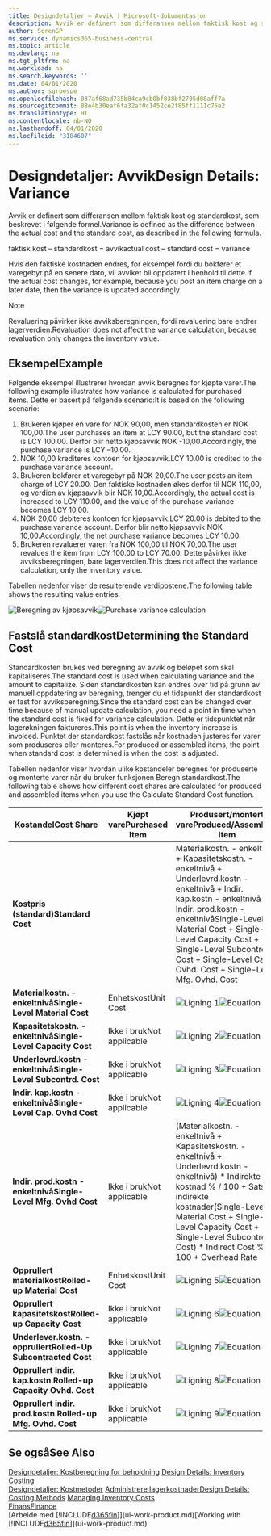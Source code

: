 ```yaml
---
title: Designdetaljer – Avvik | Microsoft-dokumentasjon
description: Avvik er definert som differansen mellom faktisk kost og standardkost, som beskrevet i følgende formel.
author: SorenGP
ms.service: dynamics365-business-central
ms.topic: article
ms.devlang: na
ms.tgt_pltfrm: na
ms.workload: na
ms.search.keywords: ''
ms.date: 04/01/2020
ms.author: sgroespe
ms.openlocfilehash: 037af68ad735b84ca9cb0bf038bf2705d08aff7a
ms.sourcegitcommit: 88e4b30eaf6fa32af0c1452ce2f85ff1111c75e2
ms.translationtype: HT
ms.contentlocale: nb-NO
ms.lasthandoff: 04/01/2020
ms.locfileid: "3184607"
---
```

# <a name="design-details-variance"></a><span data-ttu-id="0da46-103">Designdetaljer: Avvik</span><span class="sxs-lookup"><span data-stu-id="0da46-103">Design Details: Variance</span></span>
<span data-ttu-id="0da46-104">Avvik er definert som differansen mellom faktisk kost og standardkost, som beskrevet i følgende formel.</span><span class="sxs-lookup"><span data-stu-id="0da46-104">Variance is defined as the difference between the actual cost and the standard cost, as described in the following formula.</span></span>  

 <span data-ttu-id="0da46-105">faktisk kost – standardkost = avvik</span><span class="sxs-lookup"><span data-stu-id="0da46-105">actual cost – standard cost = variance</span></span>  

 <span data-ttu-id="0da46-106">Hvis den faktiske kostnaden endres, for eksempel fordi du bokfører et varegebyr på en senere dato, vil avviket bli oppdatert i henhold til dette.</span><span class="sxs-lookup"><span data-stu-id="0da46-106">If the actual cost changes, for example, because you post an item charge on a later date, then the variance is updated accordingly.</span></span>  

> [!NOTE]  
>  <span data-ttu-id="0da46-107">Revaluering påvirker ikke avviksberegningen, fordi revaluering bare endrer lagerverdien.</span><span class="sxs-lookup"><span data-stu-id="0da46-107">Revaluation does not affect the variance calculation, because revaluation only changes the inventory value.</span></span>  

## <a name="example"></a><span data-ttu-id="0da46-108">Eksempel</span><span class="sxs-lookup"><span data-stu-id="0da46-108">Example</span></span>  
 <span data-ttu-id="0da46-109">Følgende eksempel illustrerer hvordan avvik beregnes for kjøpte varer.</span><span class="sxs-lookup"><span data-stu-id="0da46-109">The following example illustrates how variance is calculated for purchased items.</span></span> <span data-ttu-id="0da46-110">Dette er basert på følgende scenario:</span><span class="sxs-lookup"><span data-stu-id="0da46-110">It is based on the following scenario:</span></span>  

1.  <span data-ttu-id="0da46-111">Brukeren kjøper en vare for NOK 90,00, men standardkosten er NOK 100,00.</span><span class="sxs-lookup"><span data-stu-id="0da46-111">The user purchases an item at LCY 90.00, but the standard cost is LCY 100.00.</span></span> <span data-ttu-id="0da46-112">Derfor blir netto kjøpsavvik NOK -10,00.</span><span class="sxs-lookup"><span data-stu-id="0da46-112">Accordingly, the purchase variance is LCY –10.00.</span></span>  
2.  <span data-ttu-id="0da46-113">NOK 10,00 krediteres kontoen for kjøpsavvik.</span><span class="sxs-lookup"><span data-stu-id="0da46-113">LCY 10.00 is credited to the purchase variance account.</span></span>  
3.  <span data-ttu-id="0da46-114">Brukeren bokfører et varegebyr på NOK 20,00.</span><span class="sxs-lookup"><span data-stu-id="0da46-114">The user posts an item charge of LCY 20.00.</span></span> <span data-ttu-id="0da46-115">Den faktiske kostnaden økes derfor til NOK 110,00, og verdien av kjøpsavvik blir NOK 10,00.</span><span class="sxs-lookup"><span data-stu-id="0da46-115">Accordingly, the actual cost is increased to LCY 110.00, and the value of the purchase variance becomes LCY 10.00.</span></span>  
4.  <span data-ttu-id="0da46-116">NOK 20,00 debiteres kontoen for kjøpsavvik.</span><span class="sxs-lookup"><span data-stu-id="0da46-116">LCY 20.00 is debited to the purchase variance account.</span></span> <span data-ttu-id="0da46-117">Derfor blir netto kjøpsavvik NOK 10,00.</span><span class="sxs-lookup"><span data-stu-id="0da46-117">Accordingly, the net purchase variance becomes LCY 10.00.</span></span>  
5.  <span data-ttu-id="0da46-118">Brukeren revaluerer varen fra NOK 100,00 til NOK 70,00.</span><span class="sxs-lookup"><span data-stu-id="0da46-118">The user revalues the item from LCY 100.00 to LCY 70.00.</span></span> <span data-ttu-id="0da46-119">Dette påvirker ikke avviksberegningen, bare lagerverdien.</span><span class="sxs-lookup"><span data-stu-id="0da46-119">This does not affect the variance calculation, only the inventory value.</span></span>  

 <span data-ttu-id="0da46-120">Tabellen nedenfor viser de resulterende verdipostene.</span><span class="sxs-lookup"><span data-stu-id="0da46-120">The following table shows the resulting value entries.</span></span>  

 <span data-ttu-id="0da46-121">![Beregning av kjøpsavvik](media/design_details_inventory_costing_11_purchase_variance.png "Beregning av kjøpsavvik")</span><span class="sxs-lookup"><span data-stu-id="0da46-121">![Purchase variance calculation](media/design_details_inventory_costing_11_purchase_variance.png "Purchase variance calculation")</span></span>  

## <a name="determining-the-standard-cost"></a><span data-ttu-id="0da46-122">Fastslå standardkost</span><span class="sxs-lookup"><span data-stu-id="0da46-122">Determining the Standard Cost</span></span>  
 <span data-ttu-id="0da46-123">Standardkosten brukes ved beregning av avvik og beløpet som skal kapitaliseres.</span><span class="sxs-lookup"><span data-stu-id="0da46-123">The standard cost is used when calculating variance and the amount to capitalize.</span></span> <span data-ttu-id="0da46-124">Siden standardkosten kan endres over tid på grunn av manuell oppdatering av beregning, trenger du et tidspunkt der standardkost er fast for avviksberegning.</span><span class="sxs-lookup"><span data-stu-id="0da46-124">Since the standard cost can be changed over time because of manual update calculation, you need a point in time when the standard cost is fixed for variance calculation.</span></span> <span data-ttu-id="0da46-125">Dette er tidspunktet når lagerøkningen faktureres.</span><span class="sxs-lookup"><span data-stu-id="0da46-125">This point is when the inventory increase is invoiced.</span></span> <span data-ttu-id="0da46-126">Punktet der standardkost fastslås når kostnaden justeres for varer som produseres eller monteres.</span><span class="sxs-lookup"><span data-stu-id="0da46-126">For produced or assembled items, the point when standard cost is determined is when the cost is adjusted.</span></span>  

 <span data-ttu-id="0da46-127">Tabellen nedenfor viser hvordan ulike kostandeler beregnes for produserte og monterte varer når du bruker funksjonen Beregn standardkost.</span><span class="sxs-lookup"><span data-stu-id="0da46-127">The following table shows how different cost shares are calculated for produced and assembled items when you use the Calculate Standard Cost function.</span></span>  

|<span data-ttu-id="0da46-128">Kostandel</span><span class="sxs-lookup"><span data-stu-id="0da46-128">Cost Share</span></span>|<span data-ttu-id="0da46-129">Kjøpt vare</span><span class="sxs-lookup"><span data-stu-id="0da46-129">Purchased Item</span></span>|<span data-ttu-id="0da46-130">Produsert/montert vare</span><span class="sxs-lookup"><span data-stu-id="0da46-130">Produced/Assembled Item</span></span>|  
|----------------|--------------------|------------------------------|  
|<span data-ttu-id="0da46-131">**Kostpris (standard)**</span><span class="sxs-lookup"><span data-stu-id="0da46-131">**Standard Cost**</span></span>||<span data-ttu-id="0da46-132">Materialkostn. - enkeltnivå + Kapasitetskostn. - enkeltnivå + Underlevrd.kostn - enkeltnivå + Indir. kap.kostn - enkeltnivå + Indir. prod.kostn - enkeltnivå</span><span class="sxs-lookup"><span data-stu-id="0da46-132">Single-Level Material Cost + Single-Level Capacity Cost + Single-Level Subcontrd. Cost + Single-Level Cap. Ovhd. Cost + Single-Level Mfg. Ovhd. Cost</span></span>|  
|<span data-ttu-id="0da46-133">**Materialkostn. - enkeltnivå**</span><span class="sxs-lookup"><span data-stu-id="0da46-133">**Single-Level Material Cost**</span></span>|<span data-ttu-id="0da46-134">Enhetskost</span><span class="sxs-lookup"><span data-stu-id="0da46-134">Unit Cost</span></span>|<span data-ttu-id="0da46-135">![Ligning 1](media/design_details_inventory_costing_11_equation_1.png "Ligning 1")</span><span class="sxs-lookup"><span data-stu-id="0da46-135">![Equation 1](media/design_details_inventory_costing_11_equation_1.png "Equation 1")</span></span>|  
|<span data-ttu-id="0da46-136">**Kapasitetskostn. - enkeltnivå**</span><span class="sxs-lookup"><span data-stu-id="0da46-136">**Single-Level Capacity Cost**</span></span>|<span data-ttu-id="0da46-137">Ikke i bruk</span><span class="sxs-lookup"><span data-stu-id="0da46-137">Not applicable</span></span>|<span data-ttu-id="0da46-138">![Ligning 2](media/design_details_inventory_costing_11_equation_2.png "Ligning 2")</span><span class="sxs-lookup"><span data-stu-id="0da46-138">![Equation 2](media/design_details_inventory_costing_11_equation_2.png "Equation 2")</span></span>|  
|<span data-ttu-id="0da46-139">**Underlevrd.kostn - enkeltnivå**</span><span class="sxs-lookup"><span data-stu-id="0da46-139">**Single-Level Subcontrd. Cost**</span></span>|<span data-ttu-id="0da46-140">Ikke i bruk</span><span class="sxs-lookup"><span data-stu-id="0da46-140">Not applicable</span></span>|<span data-ttu-id="0da46-141">![Ligning 3](media/design_details_inventory_costing_11_equation_3.png "Ligning 3")</span><span class="sxs-lookup"><span data-stu-id="0da46-141">![Equation 3](media/design_details_inventory_costing_11_equation_3.png "Equation 3")</span></span>|  
|<span data-ttu-id="0da46-142">**Indir. kap.kostn - enkeltnivå**</span><span class="sxs-lookup"><span data-stu-id="0da46-142">**Single-Level Cap. Ovhd Cost**</span></span>|<span data-ttu-id="0da46-143">Ikke i bruk</span><span class="sxs-lookup"><span data-stu-id="0da46-143">Not applicable</span></span>|<span data-ttu-id="0da46-144">![Ligning 4](media/design_details_inventory_costing_11_equation_4.png "Ligning 4")</span><span class="sxs-lookup"><span data-stu-id="0da46-144">![Equation 4](media/design_details_inventory_costing_11_equation_4.png "Equation 4")</span></span>|  
|<span data-ttu-id="0da46-145">**Indir. prod.kostn - enkeltnivå**</span><span class="sxs-lookup"><span data-stu-id="0da46-145">**Single-Level Mfg. Ovhd Cost**</span></span>|<span data-ttu-id="0da46-146">Ikke i bruk</span><span class="sxs-lookup"><span data-stu-id="0da46-146">Not applicable</span></span>|<span data-ttu-id="0da46-147">(Materialkostn. - enkeltnivå + Kapasitetskostn. - enkeltnivå + Underlevrd.kostn - enkeltnivå) \* Indirekte kostnad % / 100 + Sats for indirekte kostnader</span><span class="sxs-lookup"><span data-stu-id="0da46-147">(Single-Level Material Cost + Single-Level Capacity Cost + Single-Level Subcontrd. Cost) \* Indirect Cost % / 100 + Overhead Rate</span></span>|  
|<span data-ttu-id="0da46-148">**Opprullert materialkost**</span><span class="sxs-lookup"><span data-stu-id="0da46-148">**Rolled-up Material Cost**</span></span>|<span data-ttu-id="0da46-149">Enhetskost</span><span class="sxs-lookup"><span data-stu-id="0da46-149">Unit Cost</span></span>|<span data-ttu-id="0da46-150">![Ligning 5](media/design_details_inventory_costing_11_equation_5.png "Ligning 5")</span><span class="sxs-lookup"><span data-stu-id="0da46-150">![Equation 5](media/design_details_inventory_costing_11_equation_5.png "Equation 5")</span></span>|  
|<span data-ttu-id="0da46-151">**Opprullert kapasitetskost**</span><span class="sxs-lookup"><span data-stu-id="0da46-151">**Rolled-up Capacity Cost**</span></span>|<span data-ttu-id="0da46-152">Ikke i bruk</span><span class="sxs-lookup"><span data-stu-id="0da46-152">Not applicable</span></span>|<span data-ttu-id="0da46-153">![Ligning 6](media/design_details_inventory_costing_11_equation_6.png "Ligning 6")</span><span class="sxs-lookup"><span data-stu-id="0da46-153">![Equation 6](media/design_details_inventory_costing_11_equation_6.png "Equation 6")</span></span>|  
|<span data-ttu-id="0da46-154">**Underlever.kostn. - opprullert**</span><span class="sxs-lookup"><span data-stu-id="0da46-154">**Rolled-Up Subcontracted Cost**</span></span>|<span data-ttu-id="0da46-155">Ikke i bruk</span><span class="sxs-lookup"><span data-stu-id="0da46-155">Not applicable</span></span>|<span data-ttu-id="0da46-156">![Ligning 7](media/design_details_inventory_costing_11_equation_7.png "Ligning 7")</span><span class="sxs-lookup"><span data-stu-id="0da46-156">![Equation 7](media/design_details_inventory_costing_11_equation_7.png "Equation 7")</span></span>|  
|<span data-ttu-id="0da46-157">**Opprullert indir. kap.kostn.**</span><span class="sxs-lookup"><span data-stu-id="0da46-157">**Rolled-up Capacity Ovhd. Cost**</span></span>|<span data-ttu-id="0da46-158">Ikke i bruk</span><span class="sxs-lookup"><span data-stu-id="0da46-158">Not applicable</span></span>|<span data-ttu-id="0da46-159">![Ligning 8](media/design_details_inventory_costing_11_equation_8.png "Ligning 8")</span><span class="sxs-lookup"><span data-stu-id="0da46-159">![Equation 8](media/design_details_inventory_costing_11_equation_8.png "Equation 8")</span></span>|  
|<span data-ttu-id="0da46-160">**Opprullert indir. prod.kostn.**</span><span class="sxs-lookup"><span data-stu-id="0da46-160">**Rolled-up Mfg. Ovhd. Cost**</span></span>|<span data-ttu-id="0da46-161">Ikke i bruk</span><span class="sxs-lookup"><span data-stu-id="0da46-161">Not applicable</span></span>|<span data-ttu-id="0da46-162">![Ligning 9](media/design_details_inventory_costing_11_equation_9.png "Ligning 9")</span><span class="sxs-lookup"><span data-stu-id="0da46-162">![Equation 9](media/design_details_inventory_costing_11_equation_9.png "Equation 9")</span></span>|  

## <a name="see-also"></a><span data-ttu-id="0da46-163">Se også</span><span class="sxs-lookup"><span data-stu-id="0da46-163">See Also</span></span>  
 <span data-ttu-id="0da46-164">[Designdetaljer: Kostberegning for beholdning](design-details-inventory-costing.md) </span><span class="sxs-lookup"><span data-stu-id="0da46-164">[Design Details: Inventory Costing](design-details-inventory-costing.md) </span></span>  
 <span data-ttu-id="0da46-165">[Designdetaljer: Kostmetoder](design-details-costing-methods.md) [Administrere lagerkostnader](finance-manage-inventory-costs.md)</span><span class="sxs-lookup"><span data-stu-id="0da46-165">[Design Details: Costing Methods](design-details-costing-methods.md) [Managing Inventory Costs](finance-manage-inventory-costs.md)</span></span>  
 [<span data-ttu-id="0da46-166">Finans</span><span class="sxs-lookup"><span data-stu-id="0da46-166">Finance</span></span>](finance.md)  
 <span data-ttu-id="0da46-167">[Arbeide med [!INCLUDE[d365fin](includes/d365fin_md.md)]](ui-work-product.md)</span><span class="sxs-lookup"><span data-stu-id="0da46-167">[Working with [!INCLUDE[d365fin](includes/d365fin_md.md)]](ui-work-product.md)</span></span>
